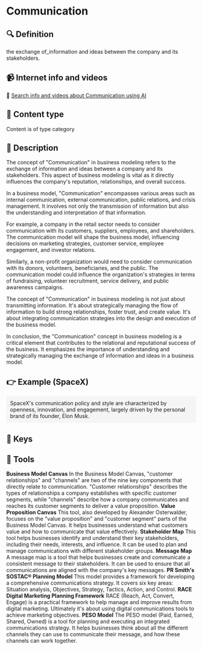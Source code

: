 
# Communication


## 🔍 Definition
the exchange of_information and ideas between the company and its stakeholders.


## 📹 Internet info and videos
🤖 [Search info and videos about Communication using AI](https://www.perplexity.ai/search?q=videos+about+Communication:+the+exchange+of_information+and+ideas+between+the+company+and+its+stakeholders.
)

## 📰 Content type 
Content is of type category

## 📖 Description
The concept of "Communication" in business modeling refers to the exchange of information and ideas between a company and its stakeholders. This aspect of business modeling is vital as it directly influences the company's reputation, relationships, and overall success.

In a business model, "Communication" encompasses various areas such as internal communication, external communication, public relations, and crisis management. It involves not only the transmission of information but also the understanding and interpretation of that information.

For example, a company in the retail sector needs to consider communication with its customers, suppliers, employees, and shareholders. The communication model will shape the business model, influencing decisions on marketing strategies, customer service, employee engagement, and investor relations.

Similarly, a non-profit organization would need to consider communication with its donors, volunteers, beneficiaries, and the public. The communication model could influence the organization's strategies in terms of fundraising, volunteer recruitment, service delivery, and public awareness campaigns.

The concept of "Communication" in business modeling is not just about transmitting information. It's about strategically managing the flow of information to build strong relationships, foster trust, and create value. It's about integrating communication strategies into the design and execution of the business model.

In conclusion, the "Communication" concept in business modeling is a critical element that contributes to the relational and reputational success of the business. It emphasizes the importance of understanding and strategically managing the exchange of information and ideas in a business model.

## 👉 Example (SpaceX)

<div style="background-color: #f5f5f5; padding: 10px;">SpaceX's communication policy and style are characterized by openness, innovation, and engagement, largely driven by the personal brand of its founder, Elon Musk.
</div>

## 🔑 Keys



## 🧰 Tools
**Business Model Canvas**
In the Business Model Canvas, "customer relationships" and "channels" are two of the nine key components that directly relate to communication. "Customer relationships" describes the types of relationships a company establishes with specific customer segments, while "channels" describe how a company communicates and reaches its customer segments to deliver a value proposition.
**Value Proposition Canvas**
This tool, also developed by Alexander Osterwalder, focuses on the "value proposition" and "customer segment" parts of the Business Model Canvas. It helps businesses understand what customers value and how to communicate that value effectively.
**Stakeholder Map**
This tool helps businesses identify and understand their key stakeholders, including their needs, interests, and influence. It can be used to plan and manage communications with different stakeholder groups.
**Message Map**
A message map is a tool that helps businesses create and communicate a consistent message to their stakeholders. It can be used to ensure that all communications are aligned with the company's key messages.
**PR Smith's SOSTAC® Planning Model**
This model provides a framework for developing a comprehensive communications strategy. It covers six key areas: Situation analysis, Objectives, Strategy, Tactics, Action, and Control.
**RACE Digital Marketing Planning Framework**
RACE (Reach, Act, Convert, Engage) is a practical framework to help manage and improve results from digital marketing. Ultimately it's about using digital communications tools to achieve marketing objectives.
**PESO Model**
The PESO model (Paid, Earned, Shared, Owned) is a tool for planning and executing an integrated communications strategy. It helps businesses think about all the different channels they can use to communicate their message, and how these channels can work together.
